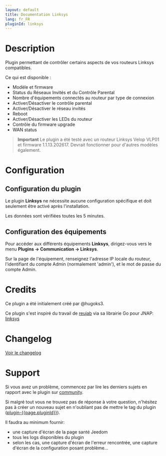 ```yaml
---
layout: default
title: Documentation Linksys
lang: fr_FR
pluginId: linksys
---
```


# Description

Plugin permettant de contrôler certains aspects de vos routeurs Linksys compatibles.

Ce qui est disponible :

- Modèle et firmware
- Status du Réseaux Invités et du Contrôle Parental
- Nombre d'équipements connectés au routeur par type de connexion
- Activer/Désactiver le contrôle parental
- Activer/Désactiver le réseau invités
- Reboot
- Activer/Désactiver les LEDs du routeur
- Contrôle du firmware upgrade
- WAN status

> **Important**
> Le plugin a été testé avec un routeur Linksys Velop VLP01 et firmware 1.1.13.202617. Devrait fonctionner pour d'autres modèles également.

# Configuration

## Configuration du plugin

Le plugin **Linksys** ne nécessite aucune configuration spécifique et doit seulement être activé après l'installation.

Les données sont vérifiées toutes les 5 minutes.

## Configuration des équipements

Pour accéder aux différents équipements **Linksys**, dirigez-vous vers le menu **Plugins → Communication → Linksys**.

Sur la page de l'équipement, renseignez l'adresse IP locale du routeur, l'identifiant du compte Admin (normalement 'admin'), et le mot de passe du compte Admin.

# Credits

Ce plugin a été initialement créé par @hugoks3.

Ce plugin s'est inspiré du travail de [reujab](https://github.com/reujab) via sa librairie Go pour JNAP: [linksys](https://github.com/reujab/linksys)

# Changelog

[Voir le changelog](./changelog)

# Support

Si vous avez un problème, commencez par lire les derniers sujets en rapport avec le plugin sur [community]({{site.forum}}/tags/plugin-{{page.pluginId}}).

Si malgré tout vous ne trouvez pas de réponse à votre question, n'hésitez pas à créer un nouveau sujet en n'oubliant pas de mettre le tag du plugin ([plugin-{{page.pluginId}}]({{site.forum}}/tags/plugin-{{page.pluginId}})).

Il faudra au minimum fournir:

- une capture d'écran de la page santé Jeedom
- tous les logs disponibles du plugin
- selon les cas, une capture d'écran de l'erreur rencontrée, une capture d'écran de la configuration posant problème...
